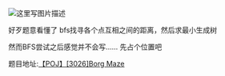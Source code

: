 ![这里写图片描述](http://img.blog.csdn.net/20160221023901031)

好歹题意看懂了
bfs找寻各个点互相之间的距离，然后求最小生成树

然而BFS尝试之后感觉并不会写……
先占个位置吧

题目地址:[【POJ】[3026]Borg Maze](http://poj.org/problem?id=3026)